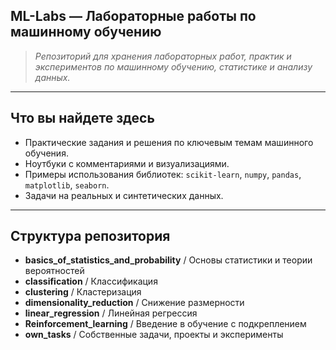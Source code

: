 ## ML-Labs — Лабораторные работы по машинному обучению

> *Репозиторий для хранения лабораторных работ, практик и экспериментов по машинному обучению, статистике и анализу данных.*

---

## Что вы найдете здесь

- Практические задания и решения по ключевым темам машинного обучения.
- Ноутбуки с комментариями и визуализациями.
- Примеры использования библиотек: `scikit-learn`, `numpy`, `pandas`, `matplotlib`, `seaborn`.
- Задачи на реальных и синтетических данных.

---

## Структура репозитория

- __basics_of_statistics_and_probability__ / Основы статистики и теории вероятностей
- __classification__ / Классификация
- __clustering__ / Кластеризация
- __dimensionality_reduction__ / Снижение размерности
- __linear_regression__ / Линейная регрессия
- __Reinforcement_learning__ / Введение в обучение с подкреплением
- __own_tasks__ / Собственные задачи, проекты и эксперименты
